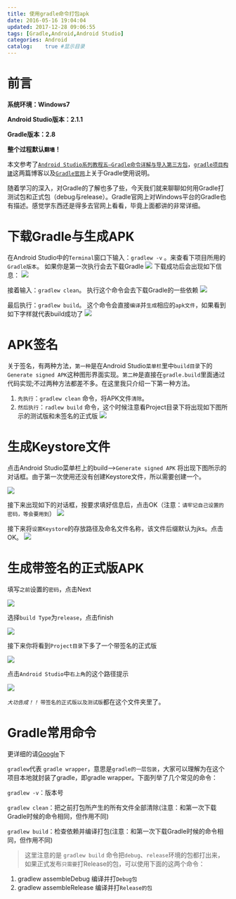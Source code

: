 ```yaml
---
title: 使用gradle命令打包apk
date: 2016-05-16 19:04:04
updated: 2017-12-28 09:06:55
tags: [Gradle,Android,Android Studio]
categories: Android
catalog:    true #显示目录
---
```


# 前言

**系统环境：Windows7**

**Android Studio版本：2.1.1**

**Gradle版本：2.8**

**整个过程默认`翻墙`！**

本文参考了<!-- more -->[`Android Studio系列教程五–Gradle命令详解与导入第三方包`](http://stormzhang.com/devtools/2015/01/05/android-studio-tutorial5/)，[`gradle项目构建`](http://www.cnblogs.com/smyhvae/p/4456420.html)这两篇博客以及[`Gradle官网`](https://guides.codepath.com/android/Getting-Started-with-Gradle)上关于Gradle使用说明。

随着学习的深入，对Gradle的了解也多了些，今天我们就来聊聊如何用Gradle打测试包和正式包（debug与release）。Gradle官网上对Windows平台的Gradle也有描述。感觉学东西还是得多去官网上看看，毕竟上面都讲的非常详细。

# 下载Gradle与生成APK

在Android Studio中的`Terminal`窗口下输入：`gradlew -v` 。来查看下项目所用的`Gradle版本`。
如果你是第一次执行会去下载Gradle 
![](http://i.imgur.com/0MMYnHj.png)
下载成功后会出现如下信息：
![](http://i.imgur.com/3yrVM2F.png)

接着输入：`gradlew clean`。 执行这个命令会去下载Gradle的一些依赖
![](http://i.imgur.com/Nb4nDvL.png)

最后执行：`gradlew build`。 这个命令会直接`编译`并`生成`相应的`apk文件`，如果看到如下字样就代表build成功了
![](http://i.imgur.com/wt3gYQC.png)

# APK签名

关于签名，有两种方法，`第一种`是在Android Studio`菜单栏`里中`build目录`下的`Generate signed APK`这种图形界面实现。`第二种`是直接在`gradle.build`里面通过代码实现;不过两种方法都差不多。在这里我只介绍一下第一种方法。

1. `先执行`：`gradlew clean` 命令，将APK文件`清除`。
2. `然后执行`：`radlew build` 命令，这个时候注意看Project目录下将出现如下图所示的测试版和未签名的正式版
![](http://i.imgur.com/3yzNOQF.png)


# 生成Keystore文件

点击Android Studio菜单栏上的build——>`Generate signed APK` 将出现下图所示的对话框。由于第一次使用还没有创建Keystore文件，所以需要创建一个。

![](http://i.imgur.com/bpYYeMz.png)

接下来出现如下的对话框，按要求填好信息后，点击OK（注意：`请牢记自己设置的密码，等会要用到`）
![](http://i.imgur.com/NhoVIBv.png)


接下来将`设置Keystore`的存放路径及命名文件名称，该文件后缀默认为jks。点击OK。
![](http://i.imgur.com/JPXx54o.png)


# 生成带签名的正式版APK

填写`之前`设置的`密码`，点击Next

![](http://i.imgur.com/7CURn7K.png)

选择`build Type`为`release`，点击finish

![](http://i.imgur.com/KQyRn0l.png)

接下来你将看到`Project目录`下多了一个带签名的正式版

![](http://i.imgur.com/BLiEWiN.png)

点击`Android Studio`中`右上角`的这个路径提示

![](http://i.imgur.com/LsjDyua.png)

*`大功告成！！`* `带签名的正式版以及测试版`都在这个文件夹里了。

# Gradle常用命令

更详细的请[Google](https://www.google.com/)下

`gradlew`代表 `gradle wrapper`，意思是`gradle的一层包装`，大家可以理解为在这个项目本地就封装了gradle，即gradle wrapper。下面列举了几个常见的命令：

`gradlew -v`：版本号

`gradlew clean`：把之前打包所产生的所有文件全部清除(注意：和第一次下载Gradle时候的命令相同，但作用不同)

`gradlew build`：检查依赖并编译打包(注意：和第一次下载Gradle时候的命令相同，但作用不同)

> 这里注意的是 `gradlew build`
> 命令把`debug`、`release`环境的包都打出来，如果正式发布`只需要`打Release的包，可以使用下面的这两个命令：

1. gradlew assembleDebug 编译并打`Debug包`
2. gradlew assembleRelease 编译并打`Release的包`